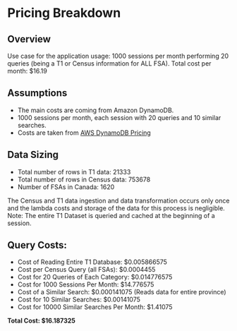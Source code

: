 # Pricing Breakdown

## Overview

Use case for the application usage: 1000 sessions per month performing 20 queries (being a T1 or Census information for ALL FSA).
Total cost per month: $16.19

## Assumptions

- The main costs are coming from Amazon DynamoDB.
- 1000 sessions per month, each session with 20 queries and 10 similar searches.
- Costs are taken from [AWS DynamoDB Pricing](https://aws.amazon.com/dynamodb/pricing/)

## Data Sizing

- Total number of rows in T1 data: 21333
- Total number of rows in Census data: 753678
- Number of FSAs in Canada: 1620

The Census and T1 data ingestion and data transformation occurs only once and the lambda costs and storage of the data for this process is negligible.
Note: The entire T1 Dataset is queried and cached at the beginning of a session.

## Query Costs:

- Cost of Reading Entire T1 Database: $0.005866575
- Cost per Census Query (all FSAs): $0.0004455
- Cost for 20 Queries of Each Category: $0.014776575
- Cost for 1000 Sessions Per Month: $14.776575
- Cost of a Similar Search: $0.000141075 (Reads data for entire province)
- Cost for 10 Similar Searches: $0.00141075
- Cost for 10000 Similar Searches Per Month: $1.41075

**Total Cost: $16.187325**
